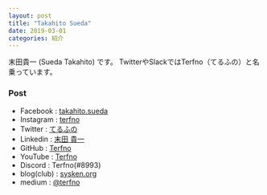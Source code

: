 ```yaml
---
layout: post
title: "Takahito Sueda"
date: 2019-03-01
categories: 紹介
---
```

末田貴一 (Sueda Takahito) です。
TwitterやSlackではTerfno（てるふの）と名乗っています。
### Post
* Facebook : [takahito.sueda](https://www.facebook.com/takahito.sueda)
* Instagram : [terfno](https://www.instagram.com/terfno/)
* Twitter : [てるふの](https://twitter.com/terfno_mai)
* Linkedin : [末田 貴一](https://www.linkedin.com/in/suedatakahito/)
* GitHub : [Terfno](https://github.com/Terfno)
* YouTube : [Terfno](https://www.youtube.com/channel/UCxkKHEReWImVnREwRFXGYWg?view_as=subscriber)
* Discord : Terfno(#8993)
* blog(club) : [sysken.org](https://sysken.org/blog/author/Terfno)
* medium : [@terfno](https://medium.com/@terfno)
